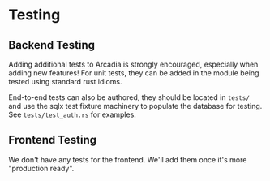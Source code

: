 # Testing

## Backend Testing

Adding additional tests to Arcadia is strongly encouraged, especially when adding new features! For unit tests, they can be added in the module being tested using standard rust idioms.

End-to-end tests can also be authored, they should be located in `tests/` and use the sqlx test fixture machinery to populate the database for testing. See `tests/test_auth.rs` for examples.

## Frontend Testing

We don't have any tests for the frontend. We'll add them once it's more "production ready".
